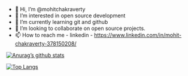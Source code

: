 - 👋 Hi, I’m @mohitchakraverty
- 👀 I’m interested in open source development
- 🌱 I’m currently learning git and github
- 💞️ I’m looking to collaborate on open source projects.
- 📫 How to reach me -
      linkedin - https://www.linkedin.com/in/mohit-chakraverty-378150208/
      
[![Anurag’s github stats](https://github-readme-stats.vercel.app/api?username=mohitchakraverty)](https://github.com/mohitchakraverty)

[![Top Langs](https://github-readme-stats.vercel.app/api/top-langs/?username=mohitchakraverty&layout=compact)](https://github.com/mohitchakraverty)

<!---
mohitchakraverty/mohitchakraverty is a ✨ special ✨ repository because its `README.md` (this file) appears on your GitHub profile.
You can click the Preview link to take a look at your changes.
--->
